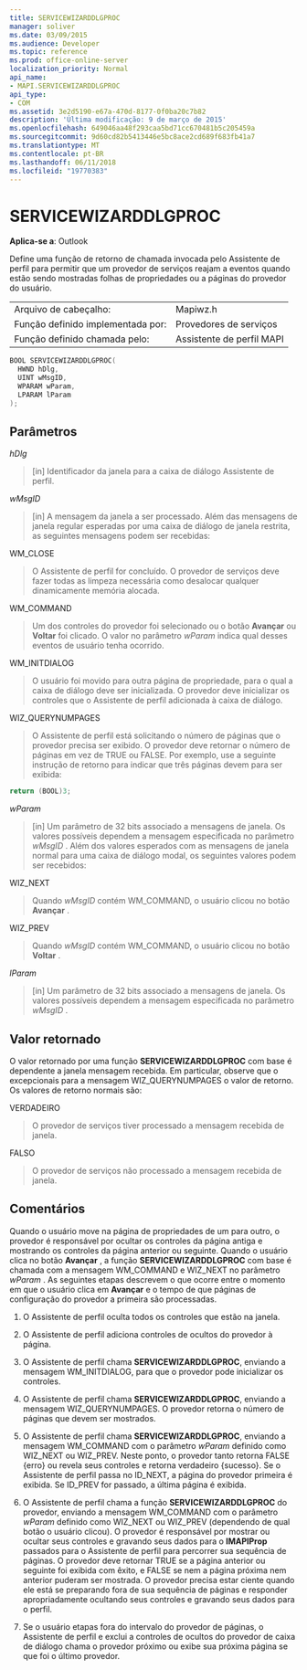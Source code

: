 ```yaml
---
title: SERVICEWIZARDDLGPROC
manager: soliver
ms.date: 03/09/2015
ms.audience: Developer
ms.topic: reference
ms.prod: office-online-server
localization_priority: Normal
api_name:
- MAPI.SERVICEWIZARDDLGPROC
api_type:
- COM
ms.assetid: 3e2d5190-e67a-470d-8177-0f0ba20c7b82
description: 'Última modificação: 9 de março de 2015'
ms.openlocfilehash: 649046aa48f293caa5bd71cc670481b5c205459a
ms.sourcegitcommit: 9d60cd82b5413446e5bc8ace2cd689f683fb41a7
ms.translationtype: MT
ms.contentlocale: pt-BR
ms.lasthandoff: 06/11/2018
ms.locfileid: "19770383"
---
```

# <a name="servicewizarddlgproc"></a>SERVICEWIZARDDLGPROC
 
**Aplica-se a**: Outlook 
  
Define uma função de retorno de chamada invocada pelo Assistente de perfil para permitir que um provedor de serviços reajam a eventos quando estão sendo mostradas folhas de propriedades ou a páginas do provedor do usuário. 
  
|||
|:-----|:-----|
|Arquivo de cabeçalho:  <br/> |Mapiwz.h  <br/> |
|Função definido implementada por:  <br/> |Provedores de serviços  <br/> |
|Função definido chamada pelo:  <br/> |Assistente de perfil MAPI  <br/> |
   
```cpp
BOOL SERVICEWIZARDDLGPROC(
  HWND hDlg,
  UINT wMsgID,
  WPARAM wParam,
  LPARAM lParam
);
```

## <a name="parameters"></a>Parâmetros

_hDlg_
  
> [in] Identificador da janela para a caixa de diálogo Assistente de perfil. 
    
_wMsgID_
  
> [in] A mensagem da janela a ser processado. Além das mensagens de janela regular esperadas por uma caixa de diálogo de janela restrita, as seguintes mensagens podem ser recebidas:
    
WM_CLOSE 
  
> O Assistente de perfil for concluído. O provedor de serviços deve fazer todas as limpeza necessária como desalocar qualquer dinamicamente memória alocada. 
    
WM_COMMAND 
  
> Um dos controles do provedor foi selecionado ou o botão **Avançar** ou **Voltar** foi clicado. O valor no parâmetro _wParam_ indica qual desses eventos de usuário tenha ocorrido. 
    
WM_INITDIALOG 
  
> O usuário foi movido para outra página de propriedade, para o qual a caixa de diálogo deve ser inicializada. O provedor deve inicializar os controles que o Assistente de perfil adicionada à caixa de diálogo. 
    
WIZ_QUERYNUMPAGES 
  
> O Assistente de perfil está solicitando o número de páginas que o provedor precisa ser exibido. O provedor deve retornar o número de páginas em vez de TRUE ou FALSE. Por exemplo, use a seguinte instrução de retorno para indicar que três páginas devem para ser exibida:
    
   ```cpp
return (BOOL)3;

   ```

_wParam_
  
> [in] Um parâmetro de 32 bits associado a mensagens de janela. Os valores possíveis dependem a mensagem especificada no parâmetro _wMsgID_ . Além dos valores esperados com as mensagens de janela normal para uma caixa de diálogo modal, os seguintes valores podem ser recebidos: 
    
WIZ_NEXT 
  
> Quando _wMsgID_ contém WM_COMMAND, o usuário clicou no botão **Avançar** . 
    
WIZ_PREV 
  
> Quando _wMsgID_ contém WM_COMMAND, o usuário clicou no botão **Voltar** . 
    
_lParam_
  
> [in] Um parâmetro de 32 bits associado a mensagens de janela. Os valores possíveis dependem a mensagem especificada no parâmetro _wMsgID_ . 
    
## <a name="return-value"></a>Valor retornado

O valor retornado por uma função **SERVICEWIZARDDLGPROC** com base é dependente a janela mensagem recebida. Em particular, observe que o excepcionais para a mensagem WIZ_QUERYNUMPAGES o valor de retorno. Os valores de retorno normais são: 
  
VERDADEIRO 
  
> O provedor de serviços tiver processado a mensagem recebida de janela. 
    
FALSO 
  
> O provedor de serviços não processado a mensagem recebida de janela.
    
## <a name="remarks"></a>Comentários

Quando o usuário move na página de propriedades de um para outro, o provedor é responsável por ocultar os controles da página antiga e mostrando os controles da página anterior ou seguinte. Quando o usuário clica no botão **Avançar** , a função **SERVICEWIZARDDLGPROC** com base é chamada com a mensagem WM_COMMAND e WIZ_NEXT no parâmetro _wParam_ . As seguintes etapas descrevem o que ocorre entre o momento em que o usuário clica em **Avançar** e o tempo de que páginas de configuração do provedor a primeira são processadas. 
  
1. O Assistente de perfil oculta todos os controles que estão na janela. 
    
2. O Assistente de perfil adiciona controles de ocultos do provedor à página. 
    
3. O Assistente de perfil chama **SERVICEWIZARDDLGPROC**, enviando a mensagem WM_INITDIALOG, para que o provedor pode inicializar os controles. 
    
4. O Assistente de perfil chama **SERVICEWIZARDDLGPROC**, enviando a mensagem WIZ_QUERYNUMPAGES. O provedor retorna o número de páginas que devem ser mostrados. 
    
5. O Assistente de perfil chama **SERVICEWIZARDDLGPROC**, enviando a mensagem WM_COMMAND com o parâmetro _wParam_ definido como WIZ_NEXT ou WIZ_PREV. Neste ponto, o provedor tanto retorna FALSE {erro} ou revela seus controles e retorna verdadeiro {sucesso}. Se o Assistente de perfil passa no ID_NEXT, a página do provedor primeira é exibida. Se ID_PREV for passado, a última página é exibida. 
    
6. O Assistente de perfil chama a função **SERVICEWIZARDDLGPROC** do provedor, enviando a mensagem WM_COMMAND com o parâmetro _wParam_ definido como WIZ_NEXT ou WIZ_PREV (dependendo de qual botão o usuário clicou). O provedor é responsável por mostrar ou ocultar seus controles e gravando seus dados para o **IMAPIProp** passados para o Assistente de perfil para percorrer sua sequência de páginas. O provedor deve retornar TRUE se a página anterior ou seguinte foi exibida com êxito, e FALSE se nem a página próxima nem anterior puderam ser mostrada. O provedor precisa estar ciente quando ele está se preparando fora de sua sequência de páginas e responder apropriadamente ocultando seus controles e gravando seus dados para o perfil. 
    
7. Se o usuário etapas fora do intervalo do provedor de páginas, o Assistente de perfil e exclui a controles de ocultos do provedor de caixa de diálogo chama o provedor próximo ou exibe sua próxima página se que foi o último provedor. 
    

